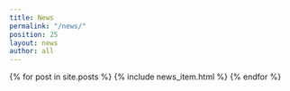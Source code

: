 ```yaml
---
title: News
permalink: "/news/"
position: 25
layout: news
author: all
---
```


{% for post in site.posts %}
  {% include news_item.html %}
{% endfor %}
